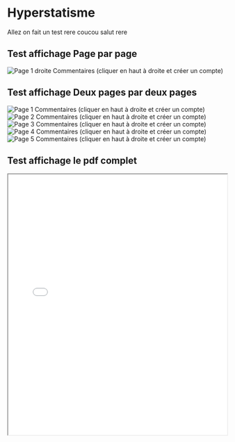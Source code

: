 # Hyperstatisme
Allez on fait un test rere coucou salut rere


## Test affichage Page par page

![Page 1 droite](../ressources/img/hyperstatisme/page_1_droite.png)
Commentaires (cliquer en haut à droite et créer un compte)


## Test affichage Deux pages par deux pages

![Page 1](../ressources/img/hyperstatisme/page_1.png)
Commentaires (cliquer en haut à droite et créer un compte)
![Page 2](../ressources/img/hyperstatisme/page_2.png)
Commentaires (cliquer en haut à droite et créer un compte)
![Page 3](../ressources/img/hyperstatisme/page_3.png)
Commentaires (cliquer en haut à droite et créer un compte)
![Page 4](../ressources/img//hyperstatisme/page_4.png)
Commentaires (cliquer en haut à droite et créer un compte)
![Page 5](../ressources/img/hyperstatisme/page_5.png)
Commentaires (cliquer en haut à droite et créer un compte)



## Test affichage le pdf complet

<!--```{raw} html -->

<iframe src="../_static/pdfs/hyperstatisme_A4_2ppf.pdf" width="100%" height="600px"></iframe>




